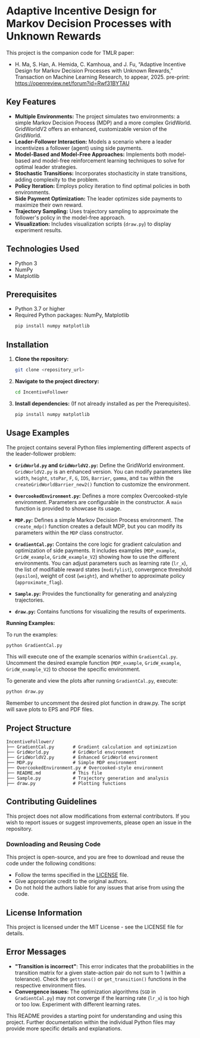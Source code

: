 # Adaptive Incentive Design for Markov Decision Processes with Unknown Rewards

This project is the companion code for TMLR paper: 

 
- H. Ma, S. Han, A. Hemida, C. Kamhoua, and J. Fu, “Adaptive Incentive Design for Markov Decision Processes with Unknown Rewards,” Transaction on Machine Learning Research, to appear, 2025. pre-print: https://openreview.net/forum?id=Rwf31BYTAU


## Key Features

* **Multiple Environments:**  The project simulates two environments: a simple Markov Decision Process (MDP) and a more complex GridWorld.  GridWorldV2 offers an enhanced, customizable version of the GridWorld.
* **Leader-Follower Interaction:** Models a scenario where a leader incentivizes a follower (agent) using side payments.
* **Model-Based and Model-Free Approaches:** Implements both model-based and model-free reinforcement learning techniques to solve for optimal leader strategies.
* **Stochastic Transitions:** Incorporates stochasticity in state transitions, adding complexity to the problem.
* **Policy Iteration:** Employs policy iteration to find optimal policies in both environments.
* **Side Payment Optimization:** The leader optimizes side payments to maximize their own reward.
* **Trajectory Sampling:** Uses trajectory sampling to approximate the follower's policy in the model-free approach.
* **Visualization:** Includes visualization scripts (`draw.py`) to display experiment results.


## Technologies Used

* Python 3
* NumPy
* Matplotlib


## Prerequisites

* Python 3.7 or higher
* Required Python packages: NumPy, Matplotlib
  ```bash
  pip install numpy matplotlib
  ```

## Installation

1. **Clone the repository:**
   ```bash
   git clone <repository_url>
   ```
2. **Navigate to the project directory:**
   ```bash
   cd IncentiveFollower
   ```
3. **Install dependencies:** (If not already installed as per the Prerequisites).
   ```bash
   pip install numpy matplotlib
   ```


## Usage Examples

The project contains several Python files implementing different aspects of the leader-follower problem:

* **`GridWorld.py` and `GridWorldV2.py`:** Define the GridWorld environment. `GridWorldV2.py` is an enhanced version. You can modify parameters like `width`, `height`, `stoPar`, `F`, `G`, `IDS`, `Barrier`, `gamma`, and `tau` within the `createGridWorldBarrier_new2()` function to customize the environment.

* **`OvercookedEnvironment.py`:** Defines a more complex Overcooked-style environment. Parameters are configurable in the constructor. A `main` function is provided to showcase its usage.

* **`MDP.py`:** Defines a simple Markov Decision Process environment. The `create_mdp()` function creates a default MDP, but you can modify its parameters within the `MDP` class constructor.

* **`GradientCal.py`:** Contains the core logic for gradient calculation and optimization of side payments.  It includes examples (`MDP_example`, `GridW_example`, `GridW_example_V2`) showing how to use the different environments. You can adjust parameters such as learning rate (`lr_x`), the list of modifiable reward states (`modifylist`), convergence threshold (`epsilon`), weight of cost (`weight`), and whether to approximate policy (`approximate_flag`).

* **`Sample.py`:**  Provides the functionality for generating and analyzing trajectories.

* **`draw.py`:** Contains functions for visualizing the results of experiments.


**Running Examples:**

To run the examples:

```bash
python GradientCal.py 
```
This will execute one of the example scenarios within `GradientCal.py`.  Uncomment the desired example function (`MDP_example`, `GridW_example`, `GridW_example_V2`) to choose the specific environment.

To generate and view the plots after running `GradientCal.py`, execute:

```bash
python draw.py 
```
Remember to uncomment the desired plot function in draw.py.  The script will save plots to EPS and PDF files.


## Project Structure

```
IncentiveFollower/
├── GradientCal.py       # Gradient calculation and optimization
├── GridWorld.py         # GridWorld environment
├── GridWorldV2.py       # Enhanced GridWorld environment
├── MDP.py               # Simple MDP environment
├── OvercookedEnvironment.py # Overcooked-style environment
├── README.md            # This file
├── Sample.py            # Trajectory generation and analysis
├── draw.py              # Plotting functions
```

## Contributing Guidelines

This project does not allow modifications from external contributors. If you wish to report issues or suggest improvements, please open an issue in the repository.


### Downloading and Reusing Code
This project is open-source, and you are free to download and reuse the code under the following conditions:
- Follow the terms specified in the [LICENSE](LICENSE) file.
- Give appropriate credit to the original authors.
- Do not hold the authors liable for any issues that arise from using the code.


## License Information

This project is licensed under the MIT License - see the LICENSE file for details.

## Error Messages

* **"Transition is incorrect"**: This error indicates that the probabilities in the transition matrix for a given state-action pair do not sum to 1 (within a tolerance).  Check the `gettrans()` or `get_transition()` functions in the respective environment files.
* **Convergence issues:** The optimization algorithms (`SGD` in `GradientCal.py`) may not converge if the learning rate (`lr_x`) is too high or too low.  Experiment with different learning rates.

This README provides a starting point for understanding and using this project.  Further documentation within the individual Python files may provide more specific details and explanations.
